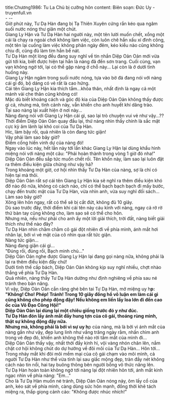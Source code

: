 title:Chương1986: Tu La Chủ bị cưỡng hôn
content:
Biên soạn: Đức Uy - truyenfull.vn<br>- --<br>Giờ phút này, Tư Dạ Hàn đang bị Tạ Thiên Xuyên cứng rắn kéo qua ngâm suối nước nóng thư giãn một chút.<br>Giang Ly Hận và Tư Dạ Hàn hai người này, một tên lười muốn chết, xổng một cái là chạy ra ngoài chơi không làm việc, còn luôn chê hắn xấu xí đình công, một tên lại cuồng làm việc không phân ngày đêm, kéo kiểu nào cũng không chịu đi, cũng đủ làm tim hắn bể nát.<br>Tư Dạ Hàn một lòng đều đang suy nghĩ về tin nhắn Diệp Oản Oản mới vừa gửi tới kia, biết được hiện tại hẳn là nàng đã đến sơn trang. Cuối cùng, vạn vạn không ngờ tới, lại có thể gặp nàng ở chỗ này... Lại còn là ở dưới tình huống này.<br>Giang Ly Hận ngâm trong suối nước nóng, tựa vào bờ đá đang nói với nàng cái gì đó, bộ dáng có vẻ rất là cao hứng.<br>Cái tên Giang Ly Hận kia thích tắm...khỏa thân, nhất định là ngay cả một mảnh vải che thân cũng không có!<br>Mặc dù biết khoảng cách và góc độ kia của Diệp Oản Oản không thấy được gì cả, nhưng mà, tình cảnh này, vẫn khiến cho anh huyết khí dâng trào.<br>Tại sao nàng lại xuất hiện ở nơi này...<br>Nàng đang nói với Giang Ly Hận cái gì, sao lại trò chuyện vui vẻ như vậy...??<br>Thời điểm Diệp Oản Oản quay đầu lại, thứ nàng nhìn thấy chính là sắc mặt cực kỳ âm lãnh lại khó coi của Tư Dạ Hàn.<br>Hic, làm bậy rồi, quả nhiên là còn đang tức giận!<br>Vậy phải làm sao bây giờ?<br>Điểm cống hiến vinh dự của nàng đó!<br>Ngay vào lúc này, hết lần này tới lần khác Giang Ly Hận lại dùng khẩu hình miệng nói với nàng một câu: "Phải hoàn thành trong vòng 1 giờ đó nha!"<br>Diệp Oản Oản đều sắp tức muốn chết rồi. Tên khốn này, làm sao lại luôn đặt ra thêm điều kiện giữa chừng như vậy hả?<br>Trong khoảng một giờ, cơ hội nhìn thấy Tư Dạ Hàn của nàng, sợ là chỉ có hiện tại mà thôi.<br>Diệp Oản Oản rất sợ cái tên Giang Ly Hận kia sẽ nghĩ ra thêm điều kiện khó đỡ nào đó nữa, không có cách nào, chỉ có thể bạch bạch bạch đi mấy bước, chạy đến trước mặt của Tư Dạ Hàn, vừa nhìn anh, vừa suy nghĩ đối sách...<br>Làm sao bây giờ?<br>Xông lên hôn ngay, rất có thể sẽ bị cắt đứt, không đủ 10 giây.<br>Dù sao trước đây, thời điểm khi cái tên này cáu kỉnh với nàng, ngay cả rờ rờ thử bàn tay cũng không cho, làm sao sẽ có thể cho hôn.<br>Nhưng mà, nếu như phải cho anh ấy một lời giải thích, trời đất, nàng biết giải thích như thế nào đây?<br>Tư Dạ Hàn nhìn chằm chằm cô gái đột nhiên đi về phía mình, ánh mắt hơi nhăn lại, bởi vì vẻ mặt của cô nhìn qua rất tức giận.<br>Nàng tức giận...<br>Nàng đang giận cái gì...<br>"Đúng rồi, đúng rồi, Bạch minh chủ..."<br>Diệp Oản Oản nghe được Giang Ly Hận lại đang gọi nàng nữa, không phải là lại ra thêm điều kiện đấy chứ!<br>Dưới tình thế cấp bách, Diệp Oản Oản không kịp suy nghĩ nhiều, chợt nhào thẳng về phía Tư Dạ Hàn.<br>Quả nhiên, nàng thấy Tư Dạ Hàn dường như định nghiêng về phía sau né tránh theo bản năng.<br>Vì vậy, Diệp Oản Oản cắn răng ghé bên tai Tư Dạ Hàn, mở miệng uy h**p: "Không! Cho! Phép! Tránh! Trong 10 giây đồng hồ vô luận em làm cái gì cũng không cho phép động đậy! Nếu không em liền lấy loa lớn đi đến cao ốc của Võ Đạo Công Hội!"<br>Diệp Oản Oản lại dùng lại một chiêu giống trước đó y như đúc.<br>Tư Dạ Hàn đón lấy ánh mắt đầy hung tợn của cô gái, thoáng rùng mình, thật sự không động đậy nữa.<br>Nhưng mà, không phải là bởi vì sự uy h**p của nàng, mà là bởi vì ánh mắt của nàng gần như vậy, đẹp lung linh như vầng trăng ngày rằm, nhấn chìm anh trong vẻ đẹp đó, khiến anh không thể nào rời tầm mắt của mình đi...<br>Diệp Oản Oản thấy vậy, nhất thời đầy kinh hỉ, vội vàng nhón chân lên, nắm chặt cơ hội không chút do dự hướng về đôi môi của Tư Dạ Hàn... Hôn tới...<br>Trong nháy mắt khi đôi môi mềm mại của cô gái chạm vào môi mình, cả người Tư Dạ Hàn như thể vừa tỉnh lại sau giấc mộng đẹp, tràn đầy nét không cách nào tin nổi, hai tay buông thõng bên người bỗng vô thức nâng lên.<br>Tư Dạ Hàn hoàn toàn không ngờ tới nàng lại đột nhiên hôn tới, ánh mắt kinh ngạc nhìn về phía nàng: "Em..."<br>Cho là Tư Dạ Hàn muốn né tránh, Diệp Oản Oản nóng nảy, ôm lấy cổ của anh, kéo sát về phía mình, càng dùng sức hôn mạnh, đồng thời khẽ tách miệng ra, thấp giọng cảnh cáo: "Không được nhúc nhích!"